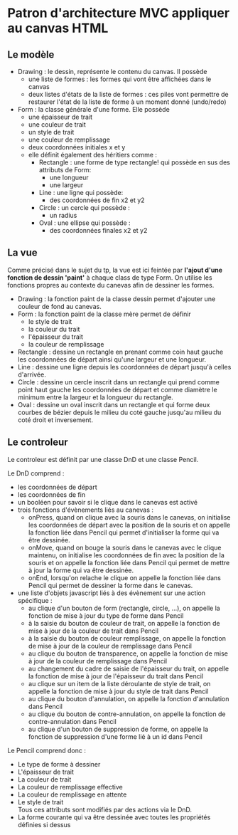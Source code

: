 # Patron d'architecture MVC appliquer au canvas HTML

## Le modèle

- Drawing : le dessin, représente le contenu du canvas. Il possède
    - une liste de formes : les formes qui vont être affichées dans le canvas
    - deux listes d'états de la liste de formes : ces piles vont permettre de restaurer l'état de la liste de forme à un moment donné (undo/redo)
- Form : la classe générale d'une forme. Elle possède
    - une épaisseur de trait
    - une couleur de trait
    - un style de trait
    - une couleur de remplissage
    - deux coordonnées initiales x et y
    - elle définit également des héritiers comme :
        - Rectangle : une forme de type rectangle! qui possède en sus des attributs de Form:
            - une longueur
            - une largeur
        - Line : une ligne qui possède:
            - des coordonnées de fin x2 et y2
        - Circle : un cercle qui possède :
            - un radius
        - Oval : une ellipse qui possède :
            - des coordonnées finales x2 et y2

## La vue

Comme précisé dans le sujet du tp, la vue est ici feintée par **l'ajout d'une fonction de dessin 'paint'** à chaque class de type Form.
On utilise les fonctions propres au contexte du canevas afin de dessiner les formes.

- Drawing : la fonction paint de la classe dessin permet d'ajouter une couleur de fond au canevas.
- Form : la fonction paint de la classe mère permet de définir
    - le style de trait
    - la couleur du trait
    - l'épaisseur du trait
    - la couleur de remplissage
- Rectangle : dessine un rectangle en prenant comme coin haut gauche les coordonnées de départ ainsi qu'une largeur et une longueur.
- Line : dessine une ligne depuis les coordonnées de départ jusqu'à celles d'arrivée.
- Circle : dessine un cercle inscrit dans un rectangle qui prend comme point haut gauche les coordonnées de départ et comme diamètre le minimum entre la largeur et la longueur du rectangle.
- Oval : dessine un oval inscrit dans un rectangle et qui forme deux courbes de bézier depuis le milieu du coté gauche jusqu'au milieu du coté droit et inversement.

## Le controleur

Le controleur est définit par une classe DnD et une classe Pencil.

Le DnD comprend :
- les coordonnées de départ
- les coordonnées de fin
- un booléen pour savoir si le clique dans le canevas est activé
- trois fonctions d'évènements liés au canevas :
    - onPress, quand on clique avec la souris dans le canevas, on initialise les coordonnées de départ avec la position de la souris et on appelle la fonction liée dans Pencil qui permet d'initialiser la forme qui va être dessinée.
    - onMove, quand on bouge la souris dans le canevas avec le clique maintenu, on initialise les coordonnées de fin avec la position de la souris et on appelle la fonction liée dans Pencil qui permet de mettre à jour la forme qui va être dessinée.
    - onEnd, lorsqu'on relache le clique on appelle la fonction liée dans Pencil qui permet de dessiner la forme dans le canevas.
- une liste d'objets javascript liés à des évènement sur une action spécifique :
    - au clique d'un bouton de form (rectangle, circle, ...), on appelle la fonction de mise à jour du type de forme dans Pencil
    - à la saisie du bouton de couleur de trait, on appelle la fonction de mise à jour de la couleur de trait dans Pencil
    - à la saisie du bouton de couleur remplissage, on appelle la fonction de mise à jour de la couleur de remplissage dans Pencil
    - au clique du bouton de transparence, on appelle la fonction de mise à jour de la couleur de remplissage dans Pencil
    - au changement du cadre de saisie de l'épaisseur du trait, on appelle la fonction de mise à jour de l'épaisseur du trait dans Pencil
    - au clique sur un item de la liste déroulante de style de trait, on appelle la fonction de mise à jour du style de trait dans Pencil
    - au clique du bouton d'annulation, on appelle la fonction d'annulation dans Pencil
    - au clique du bouton de contre-annulation, on appelle la fonction de contre-annulation dans Pencil
    - au clique d'un bouton de suppression de forme, on appelle la fonction de suppression d'une forme lié à un id dans Pencil

Le Pencil comprend donc :
- Le type de forme à dessiner
- L'épaisseur de trait
- La couleur de trait
- La couleur de remplissage effective
- La couleur de remplissage en attente
- Le style de trait  
Tous ces attributs sont modifiés par des actions via le DnD.
- La forme courante qui va être dessinée avec toutes les propriétés définies si dessus
